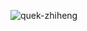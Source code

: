![quek-zhiheng](https://github.com/quek-zhiheng/quek-zhiheng/blob/main/video_2021-12-02_15-02-31.gif)
